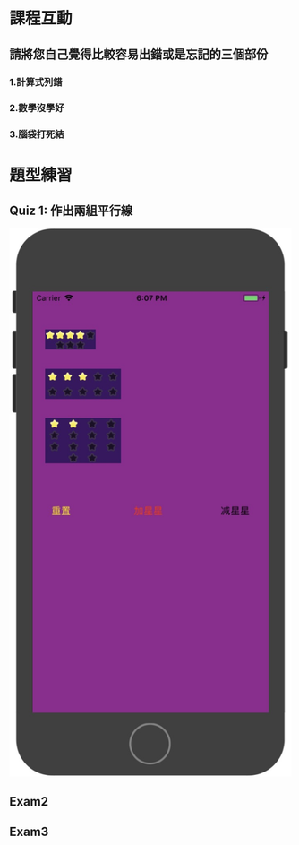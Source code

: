 # 課程互動
## 請將您自己覺得比較容易出錯或是忘記的三個部份
### 1.計算式列錯
### 2.數學沒學好
### 3.腦袋打死結

# 題型練習

## Quiz 1: 作出兩組平行線
![Alt text](https://github.com/weiman152/StarsView/blob/master/ScreenShots/1.png)


## Exam2

## Exam3
